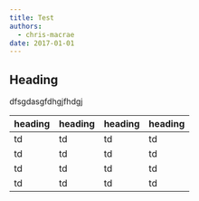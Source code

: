 ```yaml
---
title: Test
authors:
  - chris-macrae
date: 2017-01-01
---
```


## Heading

dfsgdasgfdhgjfhdgj

| heading | heading | heading | heading |
|---|---|---|---|
| td | td | td | td |
| td | td | td | td |
| td | td | td | td |
| td | td | td | td |